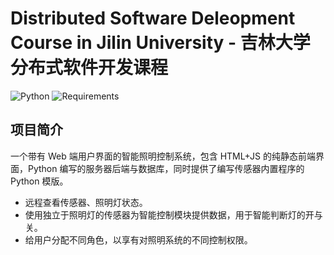 # Distributed Software Deleopment Course in Jilin University - 吉林大学分布式软件开发课程

![Python](https://img.shields.io/badge/python-3.5%20%7C%203.6%20%7C%203.7-blue.svg)
![Requirements](https://img.shields.io/badge/dependencies-flask%20%7C%20json-brightgreen.svg)

## 项目简介
一个带有 Web 端用户界面的智能照明控制系统，包含 HTML+JS 的纯静态前端界面，Python 编写的服务器后端与数据库，同时提供了编写传感器内置程序的 Python 模版。 
* 远程查看传感器、照明灯状态。
* 使用独立于照明灯的传感器为智能控制模块提供数据，用于智能判断灯的开与关。
* 给用户分配不同角色，以享有对照明系统的不同控制权限。
